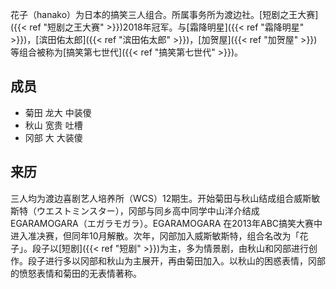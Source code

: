 花子（hanako）为日本的搞笑三人组合。所属事务所为渡边社。[短剧之王大赛]({{< ref "短剧之王大赛" >}})2018年冠军。与[霜降明星]({{< ref "霜降明星" >}})，[滨田佑太郎]({{< ref "滨田佑太郎" >}})，[加贺屋]({{< ref "加贺屋" >}})等组合被称为[搞笑第七世代]({{< ref "搞笑第七世代" >}})。

## 成员

- 菊田 龙大 中装傻
- 秋山 宽贵 吐槽
- 冈部 大 大装傻

## 来历
三人均为渡边喜剧艺人培养所（WCS）12期生。开始菊田与秋山结成组合威斯敏斯特（ウエストミンスター），冈部与同乡高中同学中山洋介结成EGARAMOGARA（エガラモガラ）。EGARAMOGARA 在2013年ABC搞笑大赛中进入准决赛，但同年10月解散。次年，冈部加入威斯敏斯特，组合名改为「花子」。段子以[短剧]({{< ref "短剧" >}})为主，多为情景剧，由秋山和冈部进行创作。段子进行多以冈部和秋山为主展开，再由菊田加入。以秋山的困惑表情，冈部的愤怒表情和菊田的无表情著称。

<!--more-->

<!--more-->


